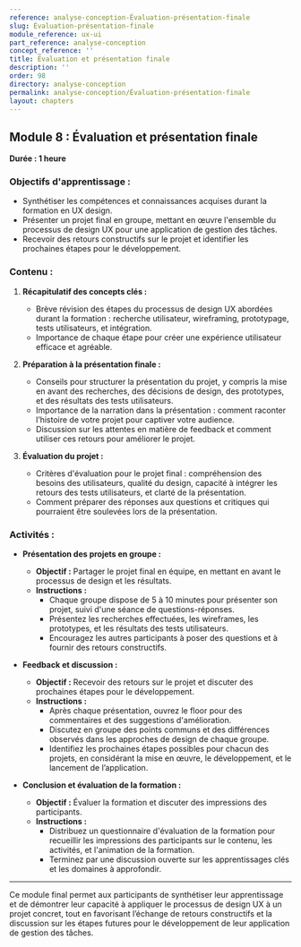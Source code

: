 ```yaml
---
reference: analyse-conception-Évaluation-présentation-finale
slug: Évaluation-présentation-finale
module_reference: ux-ui
part_reference: analyse-conception
concept_reference: ''
title: Évaluation et présentation finale
description: ''
order: 98
directory: analyse-conception
permalink: analyse-conception/Évaluation-présentation-finale
layout: chapters
---
```


## **Module 8 : Évaluation et présentation finale**  
**Durée : 1 heure**

### **Objectifs d'apprentissage :**
- Synthétiser les compétences et connaissances acquises durant la formation en UX design.
- Présenter un projet final en groupe, mettant en œuvre l'ensemble du processus de design UX pour une application de gestion des tâches.
- Recevoir des retours constructifs sur le projet et identifier les prochaines étapes pour le développement.

### **Contenu :**

1. **Récapitulatif des concepts clés :**
   - Brève révision des étapes du processus de design UX abordées durant la formation : recherche utilisateur, wireframing, prototypage, tests utilisateurs, et intégration.
   - Importance de chaque étape pour créer une expérience utilisateur efficace et agréable.

2. **Préparation à la présentation finale :**
   - Conseils pour structurer la présentation du projet, y compris la mise en avant des recherches, des décisions de design, des prototypes, et des résultats des tests utilisateurs.
   - Importance de la narration dans la présentation : comment raconter l’histoire de votre projet pour captiver votre audience.
   - Discussion sur les attentes en matière de feedback et comment utiliser ces retours pour améliorer le projet.

3. **Évaluation du projet :**
   - Critères d'évaluation pour le projet final : compréhension des besoins des utilisateurs, qualité du design, capacité à intégrer les retours des tests utilisateurs, et clarté de la présentation.
   - Comment préparer des réponses aux questions et critiques qui pourraient être soulevées lors de la présentation.

### **Activités :**

- **Présentation des projets en groupe :**
  - **Objectif :** Partager le projet final en équipe, en mettant en avant le processus de design et les résultats.
  - **Instructions :**
    - Chaque groupe dispose de 5 à 10 minutes pour présenter son projet, suivi d'une séance de questions-réponses.
    - Présentez les recherches effectuées, les wireframes, les prototypes, et les résultats des tests utilisateurs.
    - Encouragez les autres participants à poser des questions et à fournir des retours constructifs.

- **Feedback et discussion :**
  - **Objectif :** Recevoir des retours sur le projet et discuter des prochaines étapes pour le développement.
  - **Instructions :**
    - Après chaque présentation, ouvrez le floor pour des commentaires et des suggestions d'amélioration.
    - Discutez en groupe des points communs et des différences observés dans les approches de design de chaque groupe.
    - Identifiez les prochaines étapes possibles pour chacun des projets, en considérant la mise en œuvre, le développement, et le lancement de l’application.

- **Conclusion et évaluation de la formation :**
  - **Objectif :** Évaluer la formation et discuter des impressions des participants.
  - **Instructions :**
    - Distribuez un questionnaire d'évaluation de la formation pour recueillir les impressions des participants sur le contenu, les activités, et l'animation de la formation.
    - Terminez par une discussion ouverte sur les apprentissages clés et les domaines à approfondir.

---

Ce module final permet aux participants de synthétiser leur apprentissage et de démontrer leur capacité à appliquer le processus de design UX à un projet concret, tout en favorisant l’échange de retours constructifs et la discussion sur les étapes futures pour le développement de leur application de gestion des tâches.